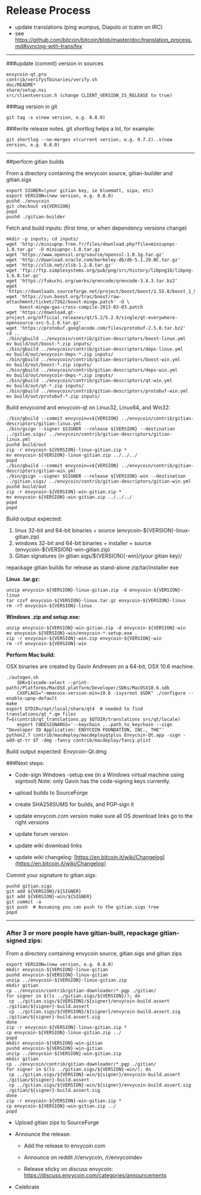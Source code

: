 Release Process
====================

* update translations (ping wumpus, Diapolo or tcatm on IRC)
* see https://github.com/bitcoin/bitcoin/blob/master/doc/translation_process.md#syncing-with-transifex

* * *

###update (commit) version in sources


	envycoin-qt.pro
	contrib/verifysfbinaries/verify.sh
	doc/README*
	share/setup.nsi
	src/clientversion.h (change CLIENT_VERSION_IS_RELEASE to true)

###tag version in git

	git tag -s v(new version, e.g. 0.8.0)

###write release notes. git shortlog helps a lot, for example:

	git shortlog --no-merges v(current version, e.g. 0.7.2)..v(new version, e.g. 0.8.0)

* * *

##perform gitian builds

 From a directory containing the envycoin source, gitian-builder and gitian.sigs
  
	export SIGNER=(your gitian key, ie bluematt, sipa, etc)
	export VERSION=(new version, e.g. 0.8.0)
	pushd ./envycoin
	git checkout v${VERSION}
	popd
	pushd ./gitian-builder

 Fetch and build inputs: (first time, or when dependency versions change)

	mkdir -p inputs; cd inputs/
	wget 'http://miniupnp.free.fr/files/download.php?file=miniupnpc-1.8.tar.gz' -O miniupnpc-1.8.tar.gz
	wget 'https://www.openssl.org/source/openssl-1.0.1g.tar.gz'
	wget 'http://download.oracle.com/berkeley-db/db-5.1.29.NC.tar.gz'
	wget 'http://zlib.net/zlib-1.2.8.tar.gz'
	wget 'ftp://ftp.simplesystems.org/pub/png/src/history/libpng16/libpng-1.6.8.tar.gz'
	wget 'https://fukuchi.org/works/qrencode/qrencode-3.4.3.tar.bz2'
	wget 'https://downloads.sourceforge.net/project/boost/boost/1.55.0/boost_1_55_0.tar.bz2'
	wget 'https://svn.boost.org/trac/boost/raw-attachment/ticket/7262/boost-mingw.patch' -O \
	     boost-mingw-gas-cross-compile-2013-03-03.patch
	wget 'https://download.qt-project.org/official_releases/qt/5.2/5.2.0/single/qt-everywhere-opensource-src-5.2.0.tar.gz'
	wget 'https://protobuf.googlecode.com/files/protobuf-2.5.0.tar.bz2'
	cd ..
	./bin/gbuild ../envycoin/contrib/gitian-descriptors/boost-linux.yml
	mv build/out/boost-*.zip inputs/
	./bin/gbuild ../envycoin/contrib/gitian-descriptors/deps-linux.yml
	mv build/out/envycoin-deps-*.zip inputs/
	./bin/gbuild ../envycoin/contrib/gitian-descriptors/boost-win.yml
	mv build/out/boost-*.zip inputs/
	./bin/gbuild ../envycoin/contrib/gitian-descriptors/deps-win.yml
	mv build/out/envycoin-deps-*.zip inputs/
	./bin/gbuild ../envycoin/contrib/gitian-descriptors/qt-win.yml
	mv build/out/qt-*.zip inputs/
	./bin/gbuild ../envycoin/contrib/gitian-descriptors/protobuf-win.yml
	mv build/out/protobuf-*.zip inputs/

 Build envycoind and envycoin-qt on Linux32, Linux64, and Win32:
  
	./bin/gbuild --commit envycoin=v${VERSION} ../envycoin/contrib/gitian-descriptors/gitian-linux.yml
	./bin/gsign --signer $SIGNER --release ${VERSION} --destination ../gitian.sigs/ ../envycoin/contrib/gitian-descriptors/gitian-linux.yml
	pushd build/out
	zip -r envycoin-${VERSION}-linux-gitian.zip *
	mv envycoin-${VERSION}-linux-gitian.zip ../../../
	popd
	./bin/gbuild --commit envycoin=v${VERSION} ../envycoin/contrib/gitian-descriptors/gitian-win.yml
	./bin/gsign --signer $SIGNER --release ${VERSION}-win --destination ../gitian.sigs/ ../envycoin/contrib/gitian-descriptors/gitian-win.yml
	pushd build/out
	zip -r envycoin-${VERSION}-win-gitian.zip *
	mv envycoin-${VERSION}-win-gitian.zip ../../../
	popd
	popd

  Build output expected:

  1. linux 32-bit and 64-bit binaries + source (envycoin-${VERSION}-linux-gitian.zip)
  2. windows 32-bit and 64-bit binaries + installer + source (envycoin-${VERSION}-win-gitian.zip)
  3. Gitian signatures (in gitian.sigs/${VERSION}[-win]/(your gitian key)/

repackage gitian builds for release as stand-alone zip/tar/installer exe

**Linux .tar.gz:**

	unzip envycoin-${VERSION}-linux-gitian.zip -d envycoin-${VERSION}-linux
	tar czvf envycoin-${VERSION}-linux.tar.gz envycoin-${VERSION}-linux
	rm -rf envycoin-${VERSION}-linux

**Windows .zip and setup.exe:**

	unzip envycoin-${VERSION}-win-gitian.zip -d envycoin-${VERSION}-win
	mv envycoin-${VERSION}-win/envycoin-*-setup.exe .
	zip -r envycoin-${VERSION}-win.zip envycoin-${VERSION}-win
	rm -rf envycoin-${VERSION}-win

**Perform Mac build:**

  OSX binaries are created by Gavin Andresen on a 64-bit, OSX 10.6 machine.

	./autogen.sh
        SDK=$(xcode-select --print-path)/Platforms/MacOSX.platform/Developer/SDKs/MacOSX10.6.sdk
        CXXFLAGS="-mmacosx-version-min=10.6 -isysroot $SDK" ./configure --enable-upnp-default
	make
	export QTDIR=/opt/local/share/qt4  # needed to find translations/qt_*.qm files
	T=$(contrib/qt_translations.py $QTDIR/translations src/qt/locale)
        export CODESIGNARGS='--keychain ...path_to_keychain --sign "Developer ID Application: ENVYCOIN FOUNDATION, INC., THE"'
	python2.7 contrib/macdeploy/macdeployqtplus Envycoin-Qt.app -sign -add-qt-tr $T -dmg -fancy contrib/macdeploy/fancy.plist

 Build output expected: Envycoin-Qt.dmg

###Next steps:

* Code-sign Windows -setup.exe (in a Windows virtual machine using signtool)
 Note: only Gavin has the code-signing keys currently.

* upload builds to SourceForge

* create SHA256SUMS for builds, and PGP-sign it

* update envycoin.com version
  make sure all OS download links go to the right versions
  
* update forum version

* update wiki download links

* update wiki changelog: [https://en.bitcoin.it/wiki/Changelog](https://en.bitcoin.it/wiki/Changelog)

Commit your signature to gitian.sigs:

	pushd gitian.sigs
	git add ${VERSION}/${SIGNER}
	git add ${VERSION}-win/${SIGNER}
	git commit -a
	git push  # Assuming you can push to the gitian.sigs tree
	popd

-------------------------------------------------------------------------

### After 3 or more people have gitian-built, repackage gitian-signed zips:

From a directory containing envycoin source, gitian.sigs and gitian zips

	export VERSION=(new version, e.g. 0.8.0)
	mkdir envycoin-${VERSION}-linux-gitian
	pushd envycoin-${VERSION}-linux-gitian
	unzip ../envycoin-${VERSION}-linux-gitian.zip
	mkdir gitian
	cp ../envycoin/contrib/gitian-downloader/*.pgp ./gitian/
	for signer in $(ls ../gitian.sigs/${VERSION}/); do
	 cp ../gitian.sigs/${VERSION}/${signer}/envycoin-build.assert ./gitian/${signer}-build.assert
	 cp ../gitian.sigs/${VERSION}/${signer}/envycoin-build.assert.sig ./gitian/${signer}-build.assert.sig
	done
	zip -r envycoin-${VERSION}-linux-gitian.zip *
	cp envycoin-${VERSION}-linux-gitian.zip ../
	popd
	mkdir envycoin-${VERSION}-win-gitian
	pushd envycoin-${VERSION}-win-gitian
	unzip ../envycoin-${VERSION}-win-gitian.zip
	mkdir gitian
	cp ../envycoin/contrib/gitian-downloader/*.pgp ./gitian/
	for signer in $(ls ../gitian.sigs/${VERSION}-win/); do
	 cp ../gitian.sigs/${VERSION}-win/${signer}/envycoin-build.assert ./gitian/${signer}-build.assert
	 cp ../gitian.sigs/${VERSION}-win/${signer}/envycoin-build.assert.sig ./gitian/${signer}-build.assert.sig
	done
	zip -r envycoin-${VERSION}-win-gitian.zip *
	cp envycoin-${VERSION}-win-gitian.zip ../
	popd

- Upload gitian zips to SourceForge

- Announce the release:

  - Add the release to envycoin.com

  - Announce on reddit /r/envycoin, /r/envycoindev

  - Release sticky on discuss envycoin: https://discuss.envycoin.com/categories/announcements

- Celebrate 
